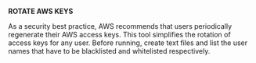 **ROTATE AWS KEYS**

As a security best practice, AWS recommends that users periodically regenerate their AWS access keys. This tool simplifies the rotation of access keys for any user. Before running, create text files and list the user names that have to be blacklisted and whitelisted respectively.
